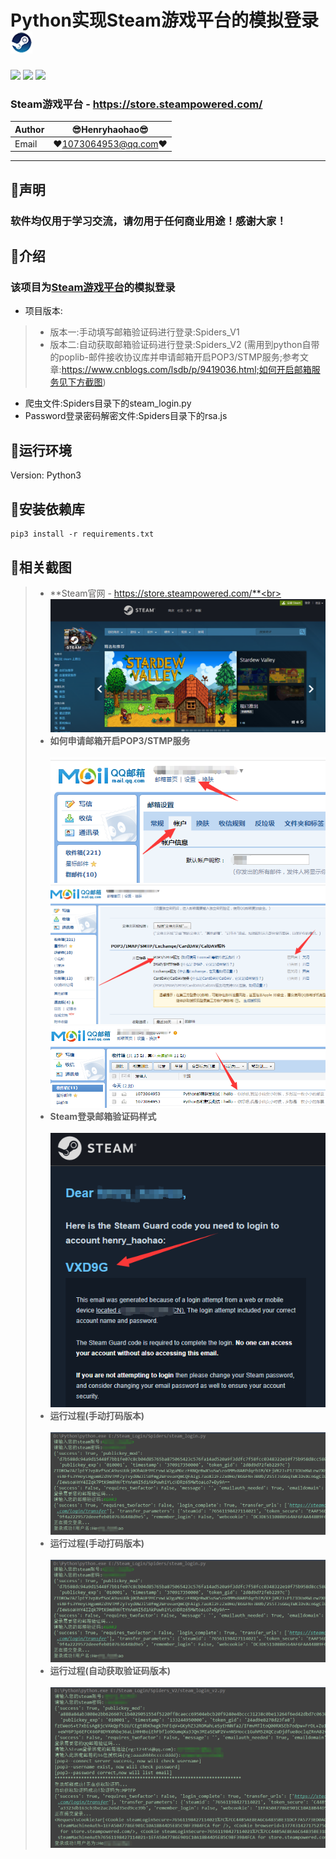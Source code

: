 Python实现Steam游戏平台的模拟登录 ![enter image description here](Pic/logo.png)
===========================
![](https://img.shields.io/badge/Python-3.6.3-green.svg) ![](https://img.shields.io/badge/requests-2.18.4-green.svg) ![](https://img.shields.io/badge/PyExecJS-1.5.1-green.svg) 
### Steam游戏平台 - https://store.steampowered.com/
|Author|:sunglasses:Henryhaohao:sunglasses:|
|---|---
|Email|:hearts:1073064953@qq.com:hearts:

      
****
## :dolphin:声明
### 软件均仅用于学习交流，请勿用于任何商业用途！感谢大家！
## :dolphin:介绍
### 该项目为[Steam游戏平台](https://store.steampowered.com/)的模拟登录
- 项目版本:
> - 版本一:手动填写邮箱验证码进行登录:Spiders_V1
> - 版本二:自动获取邮箱验证码进行登录:Spiders_V2 (需用到python自带的poplib-邮件接收协议库并申请邮箱开启POP3/STMP服务;参考文章:https://www.cnblogs.com/lsdb/p/9419036.html;如何开启邮箱服务见下方截图)
- 爬虫文件:Spiders目录下的steam_login.py
- Password登录密码解密文件:Spiders目录下的rsa.js
## :dolphin:运行环境
Version: Python3
## :dolphin:安装依赖库
```
pip3 install -r requirements.txt
```
## :dolphin:**相关截图**
> - **Steam官网 - https://store.steampowered.com/**<br><br>
![enter image description here](Pic/steam.png)
> - **如何申请邮箱开启POP3/STMP服务**<br><br>
![enter image description here](Pic/1.png)
![enter image description here](Pic/2.png)
![enter image description here](Pic/3.png)
> - **Steam登录邮箱验证码样式**<br><br>
![enter image description here](Pic/4.png)
> - **运行过程(手动打码版本)**<br><br>
![enter image description here](Pic/run.png)
> - **运行过程(手动打码版本)**<br><br>
![enter image description here](Pic/run.png)
> - **运行过程(自动获取验证码版本)**<br><br>
![enter image description here](Pic/run_1.png)



